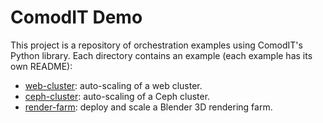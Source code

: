 # ComodIT Demo

This project is a repository of orchestration examples using ComodIT's
Python library. Each directory contains an example (each example has its own
README):

- [web-cluster](https://github.com/comodit/demos/tree/master/web-cluster): auto-scaling of a web cluster.
- [ceph-cluster](https://github.com/comodit/demos/tree/master/ceph-cluster): auto-scaling of a Ceph cluster.
- [render-farm](https://github.com/comodit/demos/tree/master/render-farm): deploy and scale a Blender 3D rendering farm.
